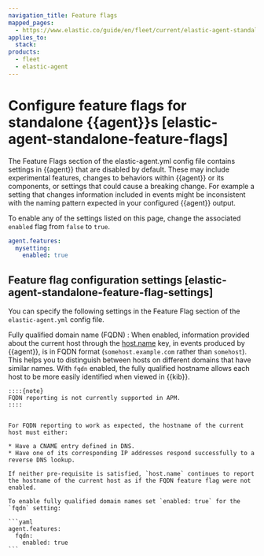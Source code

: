 ```yaml
---
navigation_title: Feature flags
mapped_pages:
  - https://www.elastic.co/guide/en/fleet/current/elastic-agent-standalone-feature-flags.html
applies_to:
  stack:
products:
  - fleet
  - elastic-agent
---
```


# Configure feature flags for standalone {{agent}}s [elastic-agent-standalone-feature-flags]


The Feature Flags section of the elastic-agent.yml config file contains settings in {{agent}} that are disabled by default. These may include experimental features, changes to behaviors within {{agent}} or its components, or settings that could cause a breaking change. For example a setting that changes information included in events might be inconsistent with the naming pattern expected in your configured {{agent}} output.

To enable any of the settings listed on this page, change the associated `enabled` flag from `false` to `true`.

```yaml
agent.features:
  mysetting:
    enabled: true
```


## Feature flag configuration settings [elastic-agent-standalone-feature-flag-settings]

You can specify the following settings in the Feature Flag section of the `elastic-agent.yml` config file.

Fully qualified domain name (FQDN)
:   When enabled, information provided about the current host through the [host.name](/reference/fleet/host-provider.md) key, in events produced by {{agent}}, is in FQDN format (`somehost.example.com` rather than `somehost`). This helps you to distinguish between hosts on different domains that have similar names. With `fqdn` enabled, the fully qualified hostname allows each host to be more easily identified when viewed in {{kib}}.

    ::::{note}
    FQDN reporting is not currently supported in APM.
    ::::


    For FQDN reporting to work as expected, the hostname of the current host must either:

    * Have a CNAME entry defined in DNS.
    * Have one of its corresponding IP addresses respond successfully to a reverse DNS lookup.

    If neither pre-requisite is satisfied, `host.name` continues to report the hostname of the current host as if the FQDN feature flag were not enabled.

    To enable fully qualified domain names set `enabled: true` for the `fqdn` setting:

    ```yaml
    agent.features:
      fqdn:
        enabled: true
    ```


